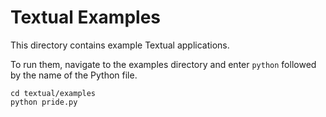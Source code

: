 # Textual Examples

This directory contains example Textual applications.

To run them, navigate to the examples directory and enter `python` followed by the name of the Python file.

```
cd textual/examples
python pride.py
```
